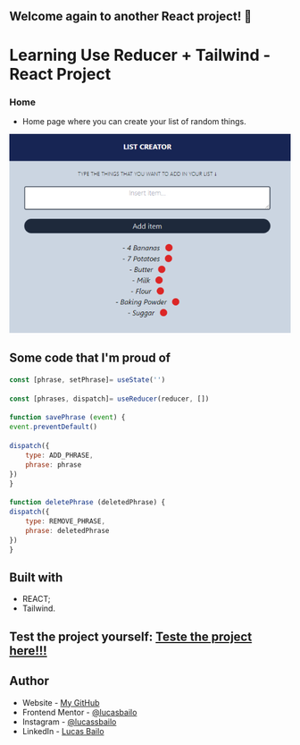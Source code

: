 ## Welcome again to another React project! 👋

# Learning Use Reducer + Tailwind - React Project

### Home
- Home page where you can create your list of random things.

![](./public/homepage.png)

## Some code that I'm proud of
```js
const [phrase, setPhrase]= useState('')

const [phrases, dispatch]= useReducer(reducer, [])

function savePhrase (event) {
event.preventDefault()

dispatch({
    type: ADD_PHRASE,
    phrase: phrase
})
}

function deletePhrase (deletedPhrase) {
dispatch({
    type: REMOVE_PHRASE,
    phrase: deletedPhrase
})
}
```

## Built with

- REACT;
- Tailwind.

## Test the project yourself: [Teste the project here!!!](https://use-reducer-tailwind.vercel.app/)

## Author

- Website - [My GitHub](https://github.com/lucasbailo)
- Frontend Mentor - [@lucasbailo](https://www.frontendmentor.io/profile/lucasbailo)
- Instagram - [@lucassbailo](https://www.instagram.com/lucassbailo/)
- LinkedIn - [Lucas Bailo](https://www.linkedin.com/in/lcsbailo)